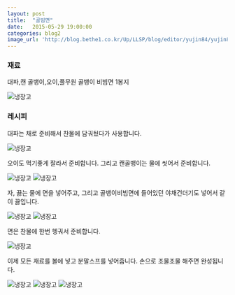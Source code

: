 ```yaml
---
layout: post
title:  "골빔면"
date:   2015-05-29 19:00:00
categories: blog2
image_url: 'http://blog.bethe1.co.kr/Up/LLSP/blog/editor/yujin84/yujin84_20150528215443_pop.jpg'
---
```


### 재료
대파,캔 골뱅이,오이,풀무원 골뱅이 비빔면 1봉지

![냉장고](http://blogfiles.naver.net/20130531_107/baby0817_1369965603488LJwNt_JPEG/2.jpg)

### 레시피
대파는 채로 준비해서 찬물에 담궈뒀다가 사용합니다.

![냉장고](http://blogfiles.naver.net/20130531_60/baby0817_1369965603684BSMJW_JPEG/3.jpg)

오이도 먹기좋게 잘라서 준비합니다. 그리고 캔골뱅이는 물에 씻어서 준비합니다.

![냉장고](http://postfiles4.naver.net/20130531_3/baby0817_1369965604044GjC7D_JPEG/4.jpg?type=w2)
![냉장고](http://postfiles11.naver.net/20130531_154/baby0817_13699656041886gJBh_JPEG/5.jpg?type=w2)

자, 끓는 물에 면을 넣어주고, 그리고 골뱅이비빔면에 들어있던 야채건더기도 넣어서 같이 끓입니다.

![냉장고](http://postfiles5.naver.net/20130531_148/baby0817_13699656043611nRAo_JPEG/8.jpg?type=w2)
![냉장고](http://postfiles1.naver.net/20130531_80/baby0817_136996560458614HUv_JPEG/10.jpg?type=w2)

면은 찬물에 한번 헹궈서 준비합니다.

![냉장고](http://postfiles5.naver.net/20130531_52/baby0817_1369965605038N18qj_JPEG/53.jpg?type=w2)

이제 모든 재료를 볼에 넣고 분말스프를 넣어줍니다. 손으로 조물조물 해주면 완성됩니다.

![냉장고](http://postfiles10.naver.net/20130531_153/baby0817_1369965605275XjN4y_JPEG/58.jpg?type=w2)
![냉장고](http://postfiles4.naver.net/20130531_35/baby0817_1369965605488t1G3y_JPEG/59.jpg?type=w2)
![냉장고](http://blogfiles.naver.net/20130531_28/baby0817_1369965605681UPqlW_JPEG/60.jpg)





 


